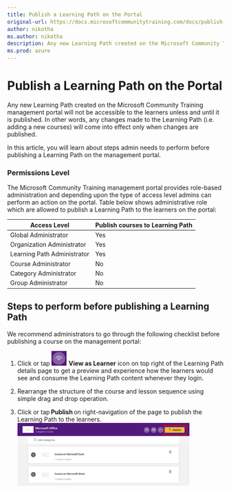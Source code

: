 ```yaml
---
title: Publish a Learning Path on the Portal
original-url: https://docs.microsoftcommunitytraining.com/docs/publish-a-learning-path-on-the-portal
author: nikotha
ms.author: nikotha
description: Any new Learning Path created on the Microsoft Community Training management portal will not be accessible to the leaners unless and until it is published.
ms.prod: azure
---
```


# Publish a Learning Path on the Portal

Any new Learning Path created on the Microsoft Community Training management portal will not be accessible to the learners unless and until it is published. In other words, any changes made to the Learning Path (i.e. adding a new courses) will come into effect only when changes are published.

In this article, you will learn about steps admin needs to perform before publishing a Learning Path on the management portal.
### Permissions Level 

The Microsoft Community Training management portal provides role-based administration and depending upon the type of access level admins can perform an action on the portal. Table below shows administrative role which are allowed to publish a Learning Path to the learners on the portal:

| Access Level  | Publish courses to Learning Path |
| --- | --- |
| Global Administrator | Yes |
| Organization Administrator | Yes |
| Learning Path Administrator | Yes |
| Course Administrator | No |
| Category Administrator | No |
| Group Administrator | No |
## Steps to perform before publishing a Learning Path 
We recommend administrators to go through the following checklist before publishing a course on the management portal:

1. Click or tap ![Click](../../../media/image%28394%29.png) **View as Learner** icon on top right of the Learning Path details page to get a preview and experience how the learners would see and consume the Learning Path content whenever they login.

2. Rearrange the structure of the course and lesson sequence using simple drag and drop operation.

3. Click or tap **Publish** on right-navigation of the page to publish the Learning Path to the learners.
![Click Publish](../../../media/image%28395%29.png)
